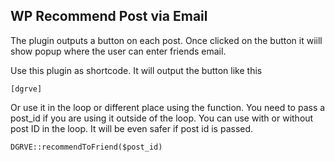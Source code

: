 ## WP Recommend Post via Email

The plugin outputs a button on each post. Once clicked on the button it wiill show popup where the user can enter friends email.

Use this plugin as shortcode. It will output the button like this
```
[dgrve]
```

Or use it in the loop or different place using the function. You need to pass a post_id if you are using it outside of the loop. You can use with or without post ID in the loop. It will be even safer if post id is passed.
```
DGRVE::recommendToFriend($post_id)
```